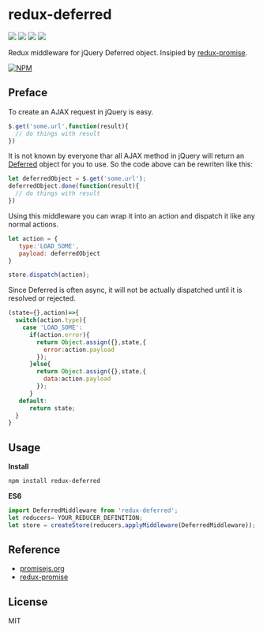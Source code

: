 # redux-deferred
[![](https://img.shields.io/travis/wyvernnot/redux-deferred.svg)](https://travis-ci.org/wyvernnot/redux-deferred)
[![](https://img.shields.io/npm/v/redux-deferred.svg)](https://www.npmjs.com/package/redux-deferred)
[![](https://img.shields.io/coveralls/wyvernnot/redux-deferred.svg)](https://coveralls.io/github/wyvernnot/redux-deferred)
[![](https://img.shields.io/npm/l/redux-deferred.svg)](https://github.com/wyvernnot/redux-deferred/blob/master/LICENSE)

Redux middleware for jQuery Deferred object. Insipied by [redux-promise](https://github.com/acdlite/redux-promise).

[![NPM](https://nodei.co/npm/redux-deferred.png)](https://nodei.co/npm/redux-deferred/)

## Preface

To create an AJAX request in jQuery is easy.

```js
$.get('some.url',function(result){
  // do things with result
})
```

It is not known by everyone thar all AJAX method in jQuery will return an [Deferred](http://api.jquery.com/category/deferred-object/)
 object for you to use. So the code above can be rewriten like this:

```js
let deferredObject = $.get('some.url');
deferredObject.done(function(result){
  // do things with result
})
```

Using this middleware you can wrap it into an action and dispatch it like any normal actions.

```js
let action = {
   type:'LOAD_SOME',
   payload: deferredObject
}

store.dispatch(action);
```

Since Deferred is often async, it will not be actually dispatched until it is resolved or rejected.

```js
(state={},action)=>{
  switch(action.type){
    case 'LOAD_SOME':
      if(action.error){
        return Object.assign({},state,{
          error:action.payload
        });
      }else{
        return Object.assign({},state,{
          data:action.payload
        });
      }
   default:
      return state;
  }
}
```

## Usage

**Install**
```sh
npm install redux-deferred
```
**ES6**

```js
import DeferredMiddleware from 'redux-deferred';
let reducers= YOUR_REDUCER_DEFINITION;
let store = createStore(reducers,applyMiddleware(DeferredMiddleware));
```

## Reference

- [promisejs.org](https://www.promisejs.org/)
- [redux-promise](https://github.com/acdlite/redux-promise)

## License

MIT
